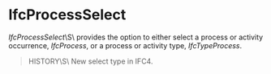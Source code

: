 IfcProcessSelect
================
_IfcProcessSelect_\S\ provides the option to either select a process or
activity occurrence, _IfcProcess_, or a process or activity type,
_IfcTypeProcess_.  
  
> HISTORY\S\ New select type in IFC4.  
  
  


